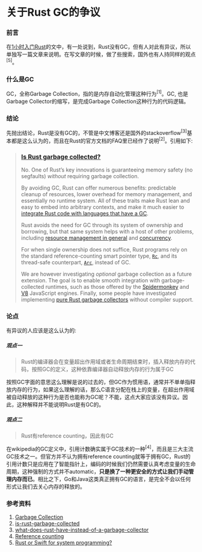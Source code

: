 

# 关于Rust GC的争议

### 前言

在[1小时入门Rust](getting-started-with-rust-in-1-hour.md)的文中，有一处说到，Rust没有GC，但有人对此有异议，所以单独写一篇文章来说明。在写文章的时候，做了些搜索，国外也有人持同样的观点<sup>[5]</sup>。

### 什么是GC

GC，全称Garbage Collection，指的是内存自动化管理这种行为<sup>[1]</sup>。GC, 也是Garbage Collector的缩写，是完成Garbage Collection这种行为的代码逻辑。

### 结论

先抛出结论，Rust是没有GC的，不管是中文博客还是国外的stackoverflow<sup>[3]</sup>基本都是这么认为的，而且在Rust的官方文档的FAQ里已经作了说明<sup>[2]</sup>。引用如下:

> ### [Is Rust garbage collected?](https://www.rust-lang.org/en-US/faq.html#is-rust-garbage-collected)
>
> No. One of Rust’s key innovations is guaranteeing memory safety (no segfaults) *without* requiring garbage collection.
>
> By avoiding GC, Rust can offer numerous benefits: predictable cleanup of resources, lower overhead for memory management, and essentially no runtime system. All of these traits make Rust lean and easy to embed into arbitrary contexts, and make it much easier to [integrate Rust code with languages that have a GC](http://calculist.org/blog/2015/12/23/neon-node-rust/).
>
> Rust avoids the need for GC through its system of ownership and borrowing, but that same system helps with a host of other problems, including [resource management in general](http://blog.skylight.io/rust-means-never-having-to-close-a-socket/) and [concurrency](http://blog.rust-lang.org/2015/04/10/Fearless-Concurrency.html).
>
> For when single ownership does not suffice, Rust programs rely on the standard reference-counting smart pointer type, [`Rc`](https://doc.rust-lang.org/std/rc/struct.Rc.html), and its thread-safe counterpart, [`Arc`](https://doc.rust-lang.org/std/sync/struct.Arc.html), instead of GC.
>
> We are however investigating *optional* garbage collection as a future extension. The goal is to enable smooth integration with garbage-collected runtimes, such as those offered by the [Spidermonkey](https://developer.mozilla.org/en-US/docs/Mozilla/Projects/SpiderMonkey) and [V8](https://developers.google.com/v8/?hl=en) JavaScript engines. Finally, some people have investigated implementing [pure Rust garbage collectors](https://manishearth.github.io/blog/2015/09/01/designing-a-gc-in-rust/) without compiler support.

### 论点

有异议的人应该是这么认为的:

##### 观点一

> Rust的编译器会在变量超出作用域或者生命周期结束时，插入释放内存的代码，按照GC的定义，这种依靠编译器自动释放内存的行为属于GC

按照GC字面的意思这么理解是说的过去的，但GC作为惯用语，通常并不单单指释放内存的行为，如果这么理解的话，那么C语言分配在栈上的变量，在超出作用域被自动释放的这种行为是否也能称为GC呢？不能，这点大家应该没有异议。因此，这种解释并不能说明Rust是有GC的。

##### 观点二

> Rust有reference counting，因此有GC

在wikipedia的GC定义中，引用计数确实属于GC技术的一种<sup>[4]</sup>，而且是三大主流GC技术之一。但官方并不认为拥有reference counting就等于拥有GC，Rust的引用计数只是应用在了智能指针上，编码的时候我们仍然需要认真考虑变量的生命周期，这种强制的方式并不automatic，**只是换了一种更安全的方式让我们手动管理内存而已**。相比之下，Go和Java这类真正拥有GC的语言，是完全不会以任何形式让我们去关心内存的释放的。

### 参考资料

1. [Garbage Collection](https://en.wikipedia.org/wiki/Garbage_collection_(computer_science))
2. [is-rust-garbage-collected](https://www.rust-lang.org/en-US/faq.html#is-rust-garbage-collected)
3. [what-does-rust-have-instead-of-a-garbage-collector](https://stackoverflow.com/questions/32677420/what-does-rust-have-instead-of-a-garbage-collector)
4. [Reference counting](https://en.wikipedia.org/wiki/Garbage_collection_(computer_science)#Reference_counting)
5. [Rust or Swift for system programming?](https://news.ycombinator.com/item?id=12032638)